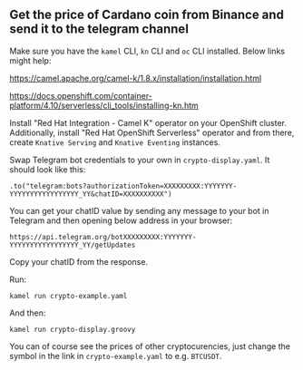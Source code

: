 ## Get the price of Cardano coin from Binance and send it to the telegram channel

Make sure you have the `kamel` CLI, `kn` CLI and `oc` CLI installed. Below links might help:

https://camel.apache.org/camel-k/1.8.x/installation/installation.html 

https://docs.openshift.com/container-platform/4.10/serverless/cli_tools/installing-kn.htm


Install "Red Hat Integration - Camel K" operator on your OpenShift cluster.
Additionally, install "Red Hat OpenShift Serverless" operator and from there, create `Knative Serving` and `Knative Eventing` instances.

Swap Telegram bot credentials to your own in `crypto-display.yaml`. It should look like this:

`.to("telegram:bots?authorizationToken=XXXXXXXXX:YYYYYYY-YYYYYYYYYYYYYYYYY_YY&chatID=XXXXXXXXXX")`

You can get your chatID value by sending any message to your bot in Telegram and then opening below address in your browser:

`https://api.telegram.org/botXXXXXXXXX:YYYYYYY-YYYYYYYYYYYYYYYYY_YY/getUpdates`

Copy your chatID from the response.

Run:

`kamel run crypto-example.yaml`

And then:

`kamel run crypto-display.groovy`

You can of course see the prices of other cryptocurencies, just change the symbol in the link in `crypto-example.yaml` to e.g. `BTCUSDT`.
